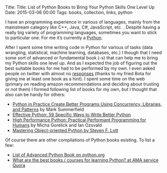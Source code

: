 Title: Title: List of Python Books to Bring Your Python Skills One Level Up
Date: 2015-03-06 00:00
Tags: books, collection, links, python

I have an programming experience in various of languages, mainly from the mainstream category like C++, Java, C#, JavaScript, etc. . Despite having a really big variety of programming languages, sometimes you want to stick to particular one. For me it’s currently a [Python](https://www.python.org/).


After I spent some time writing code in Python for various of tasks (data wrangling, statistical, machine learning, databases, etc.) I though that I need some sort of advanced or fundamental book (-s) that can help me to bring my Python skills one level up. And as I expected the job of figuring out the best suitable books for me had to be performed by my own. I even asked people on twitter with almost no [responses](https://twitter.com/vdmitriyev/status/573602586017800193) (thanks to my fried Bota for giving me at least one book as a hint). I spent some time on the web (primary on reading amazon recommendations and deciding about trusting or not them) I formed following list of books for my own, but I thought that also can be handy for others:

* [Python in Practice Create Better Programs Using Concurrency, Libraries, and Patterns](http://www.qtrac.eu/pipbook.html) by Mark Summerfield
* [Effective Python: 59 Specific Ways to Write Better Python](http://www.amazon.com/gp/reader/B00TKGY0GU/ref=sib_dp_kd#reader-link)
* [High Performance Python: Practical Performant Programming for Humans](http://www.amazon.com/High-Performance-Python-Performant-Programming/dp/1449361595/) by Micha Gorelick and Ian Ozsvald
* [Mastering Object-oriented Python by Steven F. Lott](http://www.amazon.com/Mastering-Object-oriented-Python-Steven-Lott/dp/1783280972/)


Of course there are other compilations of Python books existing. To list a few:

* [List of Advanced Python Book on python.org](https://wiki.python.org/moin/AdvancedBooks)
* [What are the best books / courses for learning Python? at AMA service Quora](http://www.quora.com/What-are-the-best-books-courses-for-learning-Python)
